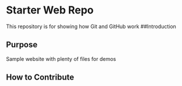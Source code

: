 # Starter Web Repo

This repository is for showing how Git and GitHub work
##Introduction

## Purpose

Sample website with plenty of files for demos

## How to Contribute